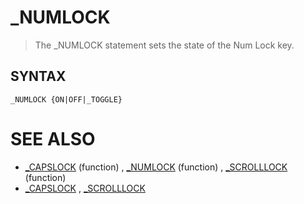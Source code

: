 # _NUMLOCK
> The _NUMLOCK statement sets the state of the Num Lock key.

## SYNTAX
`_NUMLOCK {ON|OFF|_TOGGLE}`

# SEE ALSO
* [_CAPSLOCK](_CAPSLOCK.md) (function) , [_NUMLOCK](_NUMLOCK.md) (function) , [_SCROLLLOCK](_SCROLLLOCK.md) (function)
* [_CAPSLOCK](_CAPSLOCK.md) , [_SCROLLLOCK](_SCROLLLOCK.md)

